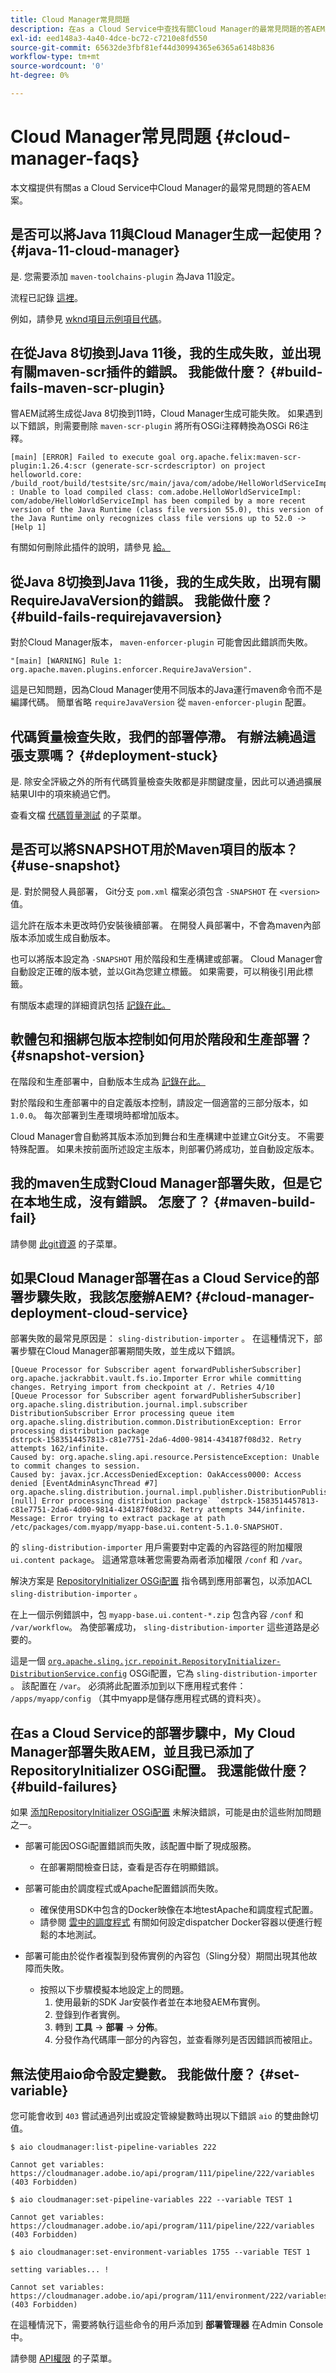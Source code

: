 ```yaml
---
title: Cloud Manager常見問題
description: 在as a Cloud Service中查找有關Cloud Manager的最常見問題的答AEM案。
exl-id: eed148a3-4a40-4dce-bc72-c7210e8fd550
source-git-commit: 65632de3fbf81ef44d30994365e6365a6148b836
workflow-type: tm+mt
source-wordcount: '0'
ht-degree: 0%

---
```



# Cloud Manager常見問題 {#cloud-manager-faqs}

本文檔提供有關as a Cloud Service中Cloud Manager的最常見問題的答AEM案。

## 是否可以將Java 11與Cloud Manager生成一起使用？ {#java-11-cloud-manager}

是. 您需要添加 `maven-toolchains-plugin` 為Java 11設定。

流程已記錄 [這裡](/help/implementing/cloud-manager/getting-access-to-aem-in-cloud/using-the-wizard.md#getting-started)。

例如，請參見 [wknd項目示例項目代碼](https://github.com/adobe/aem-guides-wknd/commit/6cb5238cb6b932735dcf91b21b0d835ae3a7fe75)。

## 在從Java 8切換到Java 11後，我的生成失敗，並出現有關maven-scr插件的錯誤。 我能做什麼？ {#build-fails-maven-scr-plugin}

嘗AEM試將生成從Java 8切換到11時，Cloud Manager生成可能失敗。 如果遇到以下錯誤，則需要刪除 `maven-scr-plugin` 將所有OSGi注釋轉換為OSGi R6注釋。

```text
[main] [ERROR] Failed to execute goal org.apache.felix:maven-scr-plugin:1.26.4:scr (generate-scr-scrdescriptor) on project helloworld.core: /build_root/build/testsite/src/main/java/com/adobe/HelloWorldServiceImpl.java : Unable to load compiled class: com.adobe.HelloWorldServiceImpl: com/adobe/HelloWorldServiceImpl has been compiled by a more recent version of the Java Runtime (class file version 55.0), this version of the Java Runtime only recognizes class file versions up to 52.0 -> [Help 1]
```

有關如何刪除此插件的說明，請參見 [給。](https://cqdump.wordpress.com/2019/01/03/from-scr-annotations-to-osgi-annotations/)

## 從Java 8切換到Java 11後，我的生成失敗，出現有關RequireJavaVersion的錯誤。 我能做什麼？ {#build-fails-requirejavaversion}

對於Cloud Manager版本， `maven-enforcer-plugin` 可能會因此錯誤而失敗。

```text
"[main] [WARNING] Rule 1: org.apache.maven.plugins.enforcer.RequireJavaVersion".
```

這是已知問題，因為Cloud Manager使用不同版本的Java運行maven命令而不是編譯代碼。 簡單省略 `requireJavaVersion` 從 `maven-enforcer-plugin` 配置。

## 代碼質量檢查失敗，我們的部署停滯。 有辦法繞過這張支票嗎？ {#deployment-stuck}

是. 除安全評級之外的所有代碼質量檢查失敗都是非關鍵度量，因此可以通過擴展結果UI中的項來繞過它們。

查看文檔 [代碼質量測試](/help/implementing/cloud-manager/code-quality-testing.md) 的子菜單。

## 是否可以將SNAPSHOT用於Maven項目的版本？ {#use-snapshot}

是. 對於開發人員部署， Git分支 `pom.xml` 檔案必須包含 `-SNAPSHOT` 在 `<version>` 值。

這允許在版本未更改時仍安裝後續部署。 在開發人員部署中，不會為maven內部版本添加或生成自動版本。

也可以將版本設定為 `-SNAPSHOT` 用於階段和生產構建或部署。 Cloud Manager會自動設定正確的版本號，並以Git為您建立標籤。 如果需要，可以稍後引用此標籤。

有關版本處理的詳細資訊包括 [記錄在此。](/help/implementing/cloud-manager/managing-code/project-version-handling.md)

## 軟體包和捆綁包版本控制如何用於階段和生產部署？ {#snapshot-version}

在階段和生產部署中，自動版本生成為 [記錄在此。](/help/implementing/cloud-manager/managing-code/project-version-handling.md)

對於階段和生產部署中的自定義版本控制，請設定一個適當的三部分版本，如 `1.0.0`。 每次部署到生產環境時都增加版本。

Cloud Manager會自動將其版本添加到舞台和生產構建中並建立Git分支。 不需要特殊配置。 如果未按前面所述設定主版本，則部署仍將成功，並自動設定版本。

## 我的maven生成對Cloud Manager部署失敗，但是它在本地生成，沒有錯誤。 怎麼了？ {#maven-build-fail}

請參閱 [此git資源](https://github.com/cqsupport/cloud-manager/blob/main/cm-build-step-fails.md) 的子菜單。

## 如果Cloud Manager部署在as a Cloud Service的部署步驟失敗，我該怎麼辦AEM? {#cloud-manager-deployment-cloud-service}

部署失敗的最常見原因是： `sling-distribution-importer` 。 在這種情況下，部署步驟在Cloud Manager部署期間失敗，並生成以下錯誤。

```text
[Queue Processor for Subscriber agent forwardPublisherSubscriber] org.apache.jackrabbit.vault.fs.io.Importer Error while committing changes. Retrying import from checkpoint at /. Retries 4/10
[Queue Processor for Subscriber agent forwardPublisherSubscriber] org.apache.sling.distribution.journal.impl.subscriber DistributionSubscriber Error processing queue item
org.apache.sling.distribution.common.DistributionException: Error processing distribution package
dstrpck-1583514457813-c81e7751-2da6-4d00-9814-434187f08d32. Retry attempts 162/infinite.
Caused by: org.apache.sling.api.resource.PersistenceException: Unable to commit changes to session.
Caused by: javax.jcr.AccessDeniedException: OakAccess0000: Access denied [EventAdminAsyncThread #7] org.apache.sling.distribution.journal.impl.publisher.DistributionPublisher [null] Error processing distribution package` `dstrpck-1583514457813-c81e7751-2da6-4d00-9814-434187f08d32. Retry attempts 344/infinite. Message: Error trying to extract package at path /etc/packages/com.myapp/myapp-base.ui.content-5.1.0-SNAPSHOT.
```

的 `sling-distribution-importer` 用戶需要對中定義的內容路徑的附加權限 `ui.content package`。  這通常意味著您需要為兩者添加權限 `/conf` 和 `/var`。

解決方案是 [RepositoryInitializer OSGi配置](/help/implementing/deploying/overview.md#repoint) 指令碼到應用部署包，以添加ACL `sling-distribution-importer` 。

在上一個示例錯誤中，包 `myapp-base.ui.content-*.zip` 包含內容 `/conf` 和 `/var/workflow`。 為使部署成功， `sling-distribution-importer` 這些道路是必要的。

這是一個 [`org.apache.sling.jcr.repoinit.RepositoryInitializer-DistributionService.config`](https://github.com/cqsupport/cloud-manager/blob/main/org.apache.sling.jcr.repoinit.RepositoryInitializer-distribution.config) OSGi配置，它為 `sling-distribution-importer` 。  該配置在 `/var`。  必須將此配置添加到以下應用程式套件： `/apps/myapp/config` （其中myapp是儲存應用程式碼的資料夾）。

## 在as a Cloud Service的部署步驟中，My Cloud Manager部署失敗AEM，並且我已添加了RepositoryInitializer OSGi配置。 我還能做什麼？ {#build-failures}

如果 [添加RepositoryInitializer OSGi配置](#cloud-manager-deployment-cloud-service) 未解決錯誤，可能是由於這些附加問題之一。

* 部署可能因OSGi配置錯誤而失敗，該配置中斷了現成服務。
   * 在部署期間檢查日誌，查看是否存在明顯錯誤。

* 部署可能由於調度程式或Apache配置錯誤而失敗。
   * 確保使用SDK中包含的Docker映像在本地testApache和調度程式配置。
   * 請參閱 [雲中的調度程式](/help/implementing/dispatcher/disp-overview.md#content-delivery) 有關如何設定dispatcher Docker容器以便進行輕鬆的本地測試。

* 部署可能由於從作者複製到發佈實例的內容包（Sling分發）期間出現其他故障而失敗。
   * 按照以下步驟模擬本地設定上的問題。
      1. 使用最新的SDK Jar安裝作者並在本地發AEM布實例。
      1. 登錄到作者實例。
      1. 轉到 **工具** -> **部署** -> **分佈**。
      1. 分發作為代碼庫一部分的內容包，並查看隊列是否因錯誤而被阻止。

## 無法使用aio命令設定變數。 我能做什麼？ {#set-variable}

您可能會收到 `403` 嘗試通過列出或設定管線變數時出現以下錯誤 `aio` 的雙曲餘切值。

```shell
$ aio cloudmanager:list-pipeline-variables 222

Cannot get variables: https://cloudmanager.adobe.io/api/program/111/pipeline/222/variables (403 Forbidden)

$ aio cloudmanager:set-pipeline-variables 222 --variable TEST 1

Cannot get variables: https://cloudmanager.adobe.io/api/program/111/pipeline/222/variables (403 Forbidden)

$ aio cloudmanager:set-environment-variables 1755 --variable TEST 1

setting variables... !

Cannot set variables: https://cloudmanager.adobe.io/api/program/111/environment/222/variables (403 Forbidden)
```

在這種情況下，需要將執行這些命令的用戶添加到 **部署管理器** 在Admin Console中。

請參閱 [API權限](https://www.adobe.io/apis/experiencecloud/cloud-manager/docs.html#!AdobeDocs/cloudmanager-api-docs/master/permissions.md) 的子菜單。

